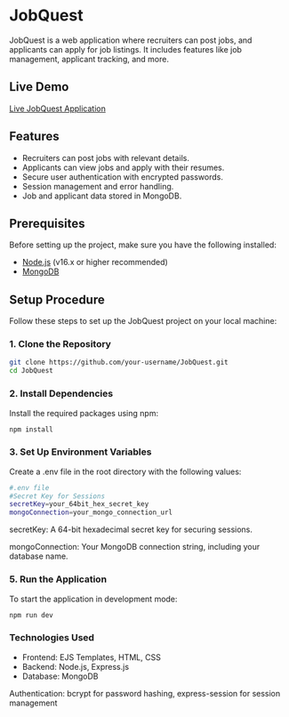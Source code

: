 
# JobQuest

JobQuest is a web application where recruiters can post jobs, and applicants can apply for job listings. It includes features like job management, applicant tracking, and more.

## Live Demo
[Live JobQuest Application](https://jobquest-um83.onrender.com)  

## Features

- Recruiters can post jobs with relevant details.
- Applicants can view jobs and apply with their resumes.
- Secure user authentication with encrypted passwords.
- Session management and error handling.
- Job and applicant data stored in MongoDB.


## Prerequisites

Before setting up the project, make sure you have the following installed:

- [Node.js](https://nodejs.org/en/) (v16.x or higher recommended)
- [MongoDB](https://www.mongodb.com/)


## Setup Procedure

Follow these steps to set up the JobQuest project on your local machine:

### 1. Clone the Repository
```bash
git clone https://github.com/your-username/JobQuest.git
cd JobQuest
```

### 2. Install Dependencies
Install the required packages using npm:

```bash
npm install
```

### 3. Set Up Environment Variables
Create a .env file in the root directory with the following values:

```bash
#.env file
#Secret Key for Sessions
secretKey=your_64bit_hex_secret_key
mongoConnection=your_mongo_connection_url
```

secretKey: A 64-bit hexadecimal secret key for securing sessions.

mongoConnection: Your MongoDB connection string, including your database name.

### 5. Run the Application
To start the application in development mode:

```bash
npm run dev
```

### Technologies Used

- Frontend: EJS Templates, HTML, CSS
- Backend: Node.js, Express.js
- Database: MongoDB

Authentication: bcrypt for password hashing, express-session for session management
